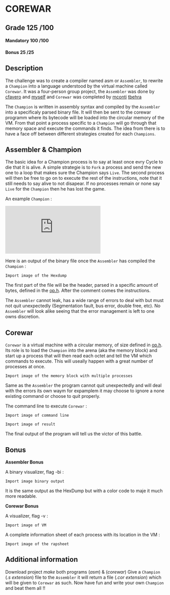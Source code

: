 # COREWAR

## Grade		125	/100

#### Mandatory	100	/100
#### Bonus		25	/25

## Description

The challenge was to create a compiler named asm or ```Assembler```, to rewrite a ```Champion``` into a language understood by the virtual machine called ```Corewar```.
It was a four-person group project, the ```Assembler``` was done by [cfavero](https://github.com/cfavero) and [myself](https://github.com/mmanley42) and ```Corewar``` was completed by [mconti](https://github.com/m-conti) [tbehra]()

The ```Champion``` is written in assembly syntax and compiled by the ```Assembler``` into a specificaly parsed binary file. It will then be sent to the corewar programm where its bytecode will be loaded into the circular memory of the VM. From that point a process specific to a  ```Champion``` will go through that memory space and execute the commands it finds.
The idea from there is to have a face off between different strategies created for each ```Champions```.  

## Assembler & Champion


The basic idea for a Champion process is to say at least once evry Cycle to die that it is alive.
A simple strategie is to ```Fork``` a process and send the new one to a loop that makes sure the Champion says ```Live```.
The second process will then be free to go on to execute the rest of the instructions, note that it still needs to say alive to not disapear. If no processes remain or none say ```Live``` for the ```Champion``` then he has lost the game. 

An example ```Champion``` :

![My image](https://github.com/mmanley42/corewar/blob/master/BadAss4Lives.s)

Here is an output of the binary file once the ```Assembler``` has compiled the ```Champion``` :

```
Import image of the Hexdump
```
The first part of the file will be the header, parsed in a specific amount of bytes, defined in the [op.h](https://github.com/mmanley42/corewar/blob/master/asmb/includes/op.h). After the comment comes the instructions.

The ```Assembler``` cannot leak, has a wide range of errors to deal with but must not quit unexpectedly (Segmentation fault, bus error, double free, etc).
No ```Assembler``` will look alike seeing that the error management is left to one owns discretion.

## Corewar

```Corewar``` is a virtual machine with a circular memory, of size defined in [op.h](https://github.com/mmanley42/corewar/blob/master/asmb/includes/op.h). Its role is to load the ```Champion``` into the arena (aka the memory block) and start up a process that will then read each octet and tell the VM which commands to execute. This will useally happen with a great number of processes at once.

```
Import image of the memory block with multiple processes
```

Same as the ```Assembler``` the program cannot quit unexpectedly and will deal with the errors its own waym for expamplem it may choose to ignore a none existing command or choose to quit properly.

The command line to execute ```Corewar``` :

```
Import image of command line
```

```
Import image of result
```

The final output of the program will tell us the victor of this battle.

## Bonus

**Assembler Bonus**

A binary visualizer, flag -bi :

```
Import image binary output
```
It is the same output as the HexDump but with a color code to maje it much more readable.

**Corewar Bonus**

A visualizer, flag -v :

```
Import image of VM
```

A complete information sheet of each process with its location in the VM :

```
Import image of the rapsheet
```

## Additional information

Download project
*make* both programs (*asm*) & (*corewar*)
Give a ```Champion``` (*.s extension*) file to the ```Assembler``` it will return a file (*.cor extension*) which will be given to ```Corewar``` as such.
Now have fun and write your own ```Champion``` and beat them all !!
